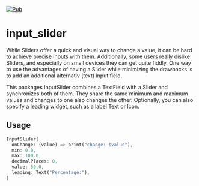 [![Pub](https://img.shields.io/pub/v/input_slider.svg)](https://pub.dev/packages/input_slider)

# input_slider

While Sliders offer a quick and visual way to change a value, it can be hard to achieve precise inputs with them. Additionally, some users really dislike Sliders, and especially on small devices they can get quite fiddly. One way to use the advantages of having a Slider while minimizing the drawbacks is to add an additional alternativ (text) input field.

This packages InputSlider combines a TextField with a Slider and synchronizes both of them. They share the same minimum and maximum values and changes to one also changes the other. Optionally, you can also specify a leading widget, such as a label Text or Icon. 

## Usage
```dart 
InputSlider(
  onChange: (value) => print("change: $value"),
  min: 0.0,
  max: 100.0,
  decimalPlaces: 0,
  value: 50.0,
  leading: Text("Percentage:"),
)
```
